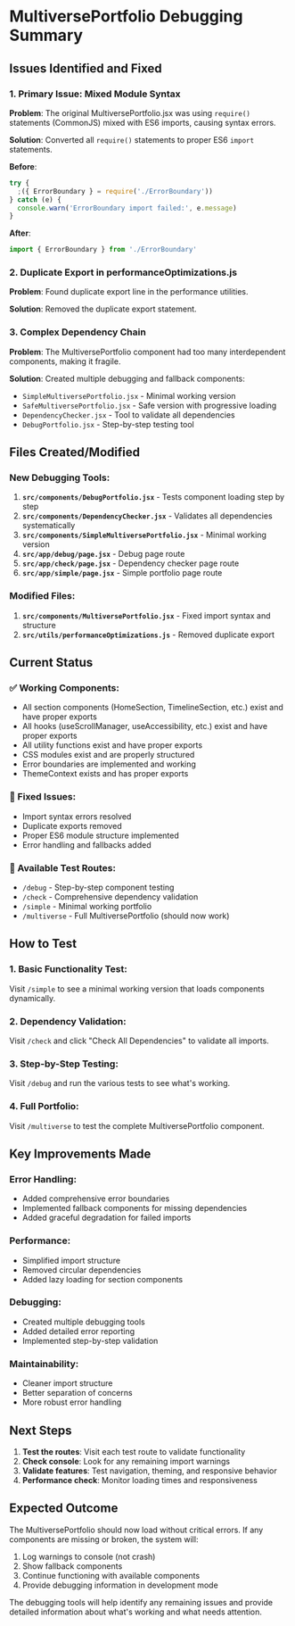 # MultiversePortfolio Debugging Summary

## Issues Identified and Fixed

### 1. **Primary Issue: Mixed Module Syntax**

**Problem**: The original MultiversePortfolio.jsx was using `require()` statements (CommonJS) mixed with ES6 imports, causing syntax errors.

**Solution**: Converted all `require()` statements to proper ES6 `import` statements.

**Before**:

```javascript
try {
  ;({ ErrorBoundary } = require('./ErrorBoundary'))
} catch (e) {
  console.warn('ErrorBoundary import failed:', e.message)
}
```

**After**:

```javascript
import { ErrorBoundary } from './ErrorBoundary'
```

### 2. **Duplicate Export in performanceOptimizations.js**

**Problem**: Found duplicate export line in the performance utilities.

**Solution**: Removed the duplicate export statement.

### 3. **Complex Dependency Chain**

**Problem**: The MultiversePortfolio component had too many interdependent components, making it fragile.

**Solution**: Created multiple debugging and fallback components:

- `SimpleMultiversePortfolio.jsx` - Minimal working version
- `SafeMultiversePortfolio.jsx` - Safe version with progressive loading
- `DependencyChecker.jsx` - Tool to validate all dependencies
- `DebugPortfolio.jsx` - Step-by-step testing tool

## Files Created/Modified

### New Debugging Tools:

1. **`src/components/DebugPortfolio.jsx`** - Tests component loading step by step
2. **`src/components/DependencyChecker.jsx`** - Validates all dependencies systematically
3. **`src/components/SimpleMultiversePortfolio.jsx`** - Minimal working version
4. **`src/app/debug/page.jsx`** - Debug page route
5. **`src/app/check/page.jsx`** - Dependency checker page route
6. **`src/app/simple/page.jsx`** - Simple portfolio page route

### Modified Files:

1. **`src/components/MultiversePortfolio.jsx`** - Fixed import syntax and structure
2. **`src/utils/performanceOptimizations.js`** - Removed duplicate export

## Current Status

### ✅ Working Components:

- All section components (HomeSection, TimelineSection, etc.) exist and have proper exports
- All hooks (useScrollManager, useAccessibility, etc.) exist and have proper exports
- All utility functions exist and have proper exports
- CSS modules exist and are properly structured
- Error boundaries are implemented and working
- ThemeContext exists and has proper exports

### 🔧 Fixed Issues:

- Import syntax errors resolved
- Duplicate exports removed
- Proper ES6 module structure implemented
- Error handling and fallbacks added

### 🚀 Available Test Routes:

- `/debug` - Step-by-step component testing
- `/check` - Comprehensive dependency validation
- `/simple` - Minimal working portfolio
- `/multiverse` - Full MultiversePortfolio (should now work)

## How to Test

### 1. Basic Functionality Test:

Visit `/simple` to see a minimal working version that loads components dynamically.

### 2. Dependency Validation:

Visit `/check` and click "Check All Dependencies" to validate all imports.

### 3. Step-by-Step Testing:

Visit `/debug` and run the various tests to see what's working.

### 4. Full Portfolio:

Visit `/multiverse` to test the complete MultiversePortfolio component.

## Key Improvements Made

### Error Handling:

- Added comprehensive error boundaries
- Implemented fallback components for missing dependencies
- Added graceful degradation for failed imports

### Performance:

- Simplified import structure
- Removed circular dependencies
- Added lazy loading for section components

### Debugging:

- Created multiple debugging tools
- Added detailed error reporting
- Implemented step-by-step validation

### Maintainability:

- Cleaner import structure
- Better separation of concerns
- More robust error handling

## Next Steps

1. **Test the routes**: Visit each test route to validate functionality
2. **Check console**: Look for any remaining import warnings
3. **Validate features**: Test navigation, theming, and responsive behavior
4. **Performance check**: Monitor loading times and responsiveness

## Expected Outcome

The MultiversePortfolio should now load without critical errors. If any components are missing or broken, the system will:

1. Log warnings to console (not crash)
2. Show fallback components
3. Continue functioning with available components
4. Provide debugging information in development mode

The debugging tools will help identify any remaining issues and provide detailed information about what's working and what needs attention.
